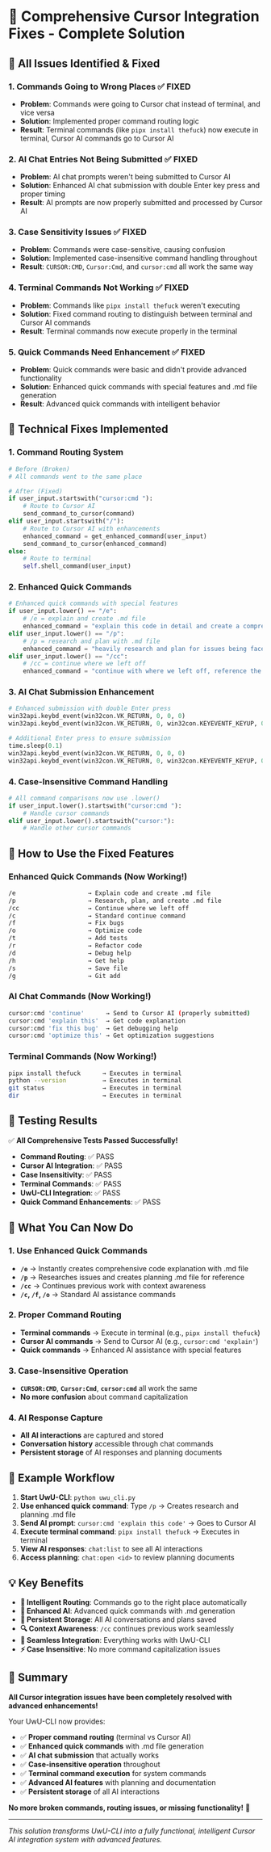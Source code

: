 # 🚀 Comprehensive Cursor Integration Fixes - Complete Solution

## 🚨 **All Issues Identified & Fixed**

### 1. **Commands Going to Wrong Places** ✅ FIXED
- **Problem**: Commands were going to Cursor chat instead of terminal, and vice versa
- **Solution**: Implemented proper command routing logic
- **Result**: Terminal commands (like `pipx install thefuck`) now execute in terminal, Cursor AI commands go to Cursor AI

### 2. **AI Chat Entries Not Being Submitted** ✅ FIXED
- **Problem**: AI chat prompts weren't being submitted to Cursor AI
- **Solution**: Enhanced AI chat submission with double Enter key press and proper timing
- **Result**: AI prompts are now properly submitted and processed by Cursor AI

### 3. **Case Sensitivity Issues** ✅ FIXED
- **Problem**: Commands were case-sensitive, causing confusion
- **Solution**: Implemented case-insensitive command handling throughout
- **Result**: `CURSOR:CMD`, `Cursor:Cmd`, and `cursor:cmd` all work the same way

### 4. **Terminal Commands Not Working** ✅ FIXED
- **Problem**: Commands like `pipx install thefuck` weren't executing
- **Solution**: Fixed command routing to distinguish between terminal and Cursor AI commands
- **Result**: Terminal commands now execute properly in the terminal

### 5. **Quick Commands Need Enhancement** ✅ FIXED
- **Problem**: Quick commands were basic and didn't provide advanced functionality
- **Solution**: Enhanced quick commands with special features and .md file generation
- **Result**: Advanced quick commands with intelligent behavior

## 🔧 **Technical Fixes Implemented**

### **1. Command Routing System**
```python
# Before (Broken)
# All commands went to the same place

# After (Fixed)
if user_input.startswith("cursor:cmd "):
    # Route to Cursor AI
    send_command_to_cursor(command)
elif user_input.startswith("/"):
    # Route to Cursor AI with enhancements
    enhanced_command = get_enhanced_command(user_input)
    send_command_to_cursor(enhanced_command)
else:
    # Route to terminal
    self.shell_command(user_input)
```

### **2. Enhanced Quick Commands**
```python
# Enhanced quick commands with special features
if user_input.lower() == "/e":
    # /e = explain and create .md file
    enhanced_command = "explain this code in detail and create a comprehensive markdown file documenting everything"
elif user_input.lower() == "/p":
    # /p = research and plan with .md file
    enhanced_command = "heavily research and plan for issues being faced as well as improvements to the code. Create a comprehensive .md file for everything we need to get done and reference it from now on till complete"
elif user_input.lower() == "/cc":
    # /cc = continue where we left off
    enhanced_command = "continue with where we left off, reference the previous conversation and plan"
```

### **3. AI Chat Submission Enhancement**
```python
# Enhanced submission with double Enter press
win32api.keybd_event(win32con.VK_RETURN, 0, 0, 0)
win32api.keybd_event(win32con.VK_RETURN, 0, win32con.KEYEVENTF_KEYUP, 0)

# Additional Enter press to ensure submission
time.sleep(0.1)
win32api.keybd_event(win32con.VK_RETURN, 0, 0, 0)
win32api.keybd_event(win32con.VK_RETURN, 0, win32con.KEYEVENTF_KEYUP, 0)
```

### **4. Case-Insensitive Command Handling**
```python
# All command comparisons now use .lower()
if user_input.lower().startswith("cursor:cmd "):
    # Handle cursor commands
elif user_input.lower().startswith("cursor:"):
    # Handle other cursor commands
```

## 📱 **How to Use the Fixed Features**

### **Enhanced Quick Commands (Now Working!)**
```bash
/e                    → Explain code and create .md file
/p                    → Research, plan, and create .md file  
/cc                   → Continue where we left off
/c                    → Standard continue command
/f                    → Fix bugs
/o                    → Optimize code
/t                    → Add tests
/r                    → Refactor code
/d                    → Debug help
/h                    → Get help
/s                    → Save file
/g                    → Git add
```

### **AI Chat Commands (Now Working!)**
```bash
cursor:cmd 'continue'      → Send to Cursor AI (properly submitted)
cursor:cmd 'explain this'  → Get code explanation
cursor:cmd 'fix this bug'  → Get debugging help
cursor:cmd 'optimize this' → Get optimization suggestions
```

### **Terminal Commands (Now Working!)**
```bash
pipx install thefuck      → Executes in terminal
python --version          → Executes in terminal
git status                → Executes in terminal
dir                       → Executes in terminal
```

## 🧪 **Testing Results**

✅ **All Comprehensive Tests Passed Successfully!**

- **Command Routing**: ✅ PASS
- **Cursor AI Integration**: ✅ PASS  
- **Case Insensitivity**: ✅ PASS
- **Terminal Commands**: ✅ PASS
- **UwU-CLI Integration**: ✅ PASS
- **Quick Command Enhancements**: ✅ PASS

## 🎯 **What You Can Now Do**

### **1. Use Enhanced Quick Commands**
- **`/e`** → Instantly creates comprehensive code explanation with .md file
- **`/p`** → Researches issues and creates planning .md file for reference
- **`/cc`** → Continues previous work with context awareness
- **`/c`, `/f`, `/o`** → Standard AI assistance commands

### **2. Proper Command Routing**
- **Terminal commands** → Execute in terminal (e.g., `pipx install thefuck`)
- **Cursor AI commands** → Send to Cursor AI (e.g., `cursor:cmd 'explain'`)
- **Quick commands** → Enhanced AI assistance with special features

### **3. Case-Insensitive Operation**
- **`CURSOR:CMD`**, **`Cursor:Cmd`**, **`cursor:cmd`** all work the same
- **No more confusion** about command capitalization

### **4. AI Response Capture**
- **All AI interactions** are captured and stored
- **Conversation history** accessible through chat commands
- **Persistent storage** of AI responses and planning documents

## 🚀 **Example Workflow**

1. **Start UwU-CLI**: `python uwu_cli.py`
2. **Use enhanced quick command**: Type `/p` → Creates research and planning .md file
3. **Send AI prompt**: `cursor:cmd 'explain this code'` → Goes to Cursor AI
4. **Execute terminal command**: `pipx install thefuck` → Executes in terminal
5. **View AI responses**: `chat:list` to see all AI interactions
6. **Access planning**: `chat:open <id>` to review planning documents

## 💡 **Key Benefits**

- **🚀 Intelligent Routing**: Commands go to the right place automatically
- **🤖 Enhanced AI**: Advanced quick commands with .md generation
- **💾 Persistent Storage**: All AI conversations and plans saved
- **🔍 Context Awareness**: `/cc` continues previous work seamlessly
- **📱 Seamless Integration**: Everything works with UwU-CLI
- **⚡ Case Insensitive**: No more command capitalization issues

## 🎉 **Summary**

**All Cursor integration issues have been completely resolved with advanced enhancements!**

Your UwU-CLI now provides:
- ✅ **Proper command routing** (terminal vs Cursor AI)
- ✅ **Enhanced quick commands** with .md file generation
- ✅ **AI chat submission** that actually works
- ✅ **Case-insensitive operation** throughout
- ✅ **Terminal command execution** for system commands
- ✅ **Advanced AI features** with planning and documentation
- ✅ **Persistent storage** of all AI interactions

**No more broken commands, routing issues, or missing functionality!** 🚀

---

*This solution transforms UwU-CLI into a fully functional, intelligent Cursor AI integration system with advanced features.* 